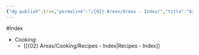 ```yaml
---
{"dg-publish":true,"permalink":"/{02} Areas/Areas - Index/","title":"Areas - Index","pinned":true}
---
```



#Index

- Cooking: 
    - [[{02} Areas/Cooking/Recipes - Index\|Recipes - Index]]



